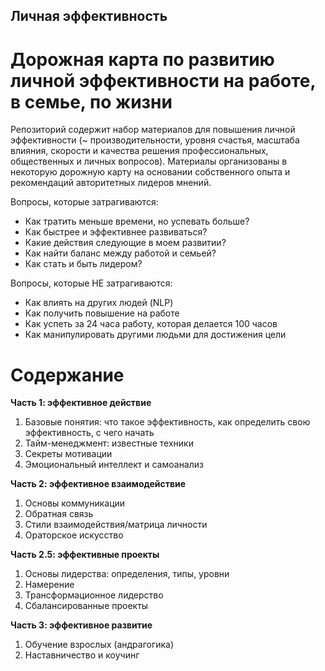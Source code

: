 ## Личная эффективность

# Дорожная карта по развитию личной эффективности на работе, в семье, по жизни

Репозиторий содержит набор материалов для повышения личной эффективности (~ производительности, уровня счастья, масштаба влияния, скорости и качества решения профессиональных, общественных и личных вопросов). Материалы организованы в некоторую дорожную карту на основании собственного опыта и рекомендаций авторитетных лидеров мнений.

Вопросы, которые затрагиваются:
* Как тратить меньше времени, но успевать больше?
* Как быстрее и эффективнее развиваться?
* Какие действия следующие в моем развитии?
* Как найти баланс между работой и семьей?
* Как стать и быть лидером?

Вопросы, которые НЕ затрагиваются:
* Как влиять на других людей (NLP)
* Как получить повышение на работе
* Как успеть за 24 часа работу, которая делается 100 часов
* Как манипулировать другими людьми для достижения цели

# Содержание

**Часть 1: эффективное действие**

1. Базовые понятия: что такое эффективность, как определить свою эффективность, с чего начать
2. Тайм-менеджмент: известные техники
3. Секреты мотивации
4. Эмоциональный интеллект и самоанализ

**Часть 2: эффективное взаимодействие**

1. Основы коммуникации
2. Обратная связь
3. Стили взаимодействия/матрица личности
4. Ораторское искусство

**Часть 2.5: эффективные проекты**

1. Основы лидерства: определения, типы, уровни
2. Намерение
3. Трансформационное лидерство
4. Сбалансированные проекты

**Часть 3: эффективное развитие**

1. Обучение взрослых (андрагогика)
2. Наставничество и коучинг
